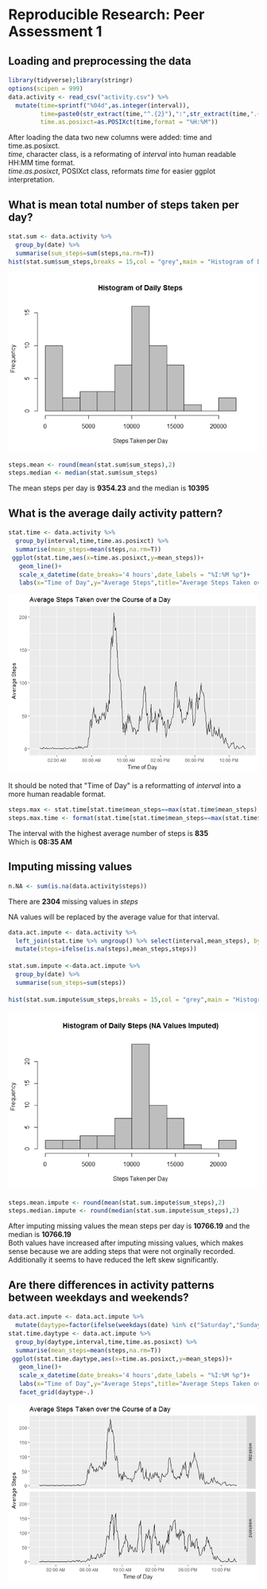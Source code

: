 # Reproducible Research: Peer Assessment 1


## Loading and preprocessing the data

```r
library(tidyverse);library(stringr)
options(scipen = 999)
data.activity <- read_csv("activity.csv") %>% 
  mutate(time=sprintf("%04d",as.integer(interval)),
         time=paste0(str_extract(time,"^.{2}"),":",str_extract(time,".{2}$")),
         time.as.posixct=as.POSIXct(time,format = "%H:%M"))
```

After loading the data two new columns were added: time and time.as.posixct.  
*time*, character class, is a reformating of *interval* into human readable HH:MM time format.  
*time.as.posixct*, POSIXct class, reformats *time* for easier ggplot interpretation.


## What is mean total number of steps taken per day?




```r
stat.sum <- data.activity %>% 
  group_by(date) %>% 
  summarise(sum_steps=sum(steps,na.rm=T))
hist(stat.sum$sum_steps,breaks = 15,col = "grey",main = "Histogram of Daily Steps",xlab = "Steps Taken per Day")
```

![](PA1_template_files/figure-html/unnamed-chunk-2-1.png)<!-- -->

```r
steps.mean <- round(mean(stat.sum$sum_steps),2)
steps.median <- median(stat.sum$sum_steps)
```

The mean steps per day is **9354.23** and the median is **10395**

## What is the average daily activity pattern?

```r
stat.time <- data.activity %>% 
  group_by(interval,time,time.as.posixct) %>% 
  summarise(mean_steps=mean(steps,na.rm=T))
 ggplot(stat.time,aes(x=time.as.posixct,y=mean_steps))+
   geom_line()+
   scale_x_datetime(date_breaks='4 hours',date_labels = "%I:%M %p")+
   labs(x="Time of Day",y="Average Steps",title="Average Steps Taken over the Course of a Day")
```

![](PA1_template_files/figure-html/unnamed-chunk-3-1.png)<!-- -->

It should be noted that "Time of Day" is a reformatting of *interval* into a more human readable format.


```r
steps.max <- stat.time[stat.time$mean_steps==max(stat.time$mean_steps),]$interval
steps.max.time <- format(stat.time[stat.time$mean_steps==max(stat.time$mean_steps),]$time.as.posixct,format = "%I:%M %p")
```
The interval with the highest average number of steps is **835**  
Which is **08:35 AM**

## Imputing missing values


```r
n.NA <- sum(is.na(data.activity$steps))
```

There are **2304** missing values in *steps*  
  
NA values will be replaced by the average value for that interval.


```r
data.act.impute <- data.activity %>% 
  left_join(stat.time %>% ungroup() %>% select(interval,mean_steps), by= "interval") %>% 
  mutate(steps=ifelse(is.na(steps),mean_steps,steps))

stat.sum.impute <-data.act.impute %>% 
  group_by(date) %>% 
  summarise(sum_steps=sum(steps)) 

hist(stat.sum.impute$sum_steps,breaks = 15,col = "grey",main = "Histogram of Daily Steps (NA Values Imputed)",xlab = "Steps Taken per Day")
```

![](PA1_template_files/figure-html/unnamed-chunk-6-1.png)<!-- -->

```r
steps.mean.impute <- round(mean(stat.sum.impute$sum_steps),2)
steps.median.impute <- round(median(stat.sum.impute$sum_steps),2)
```

After imputing missing values the mean steps per day is **10766.19** and the median is **10766.19**  
Both values have increased after imputing missing values, which makes sense because we are adding steps that were not orginally recorded.  
Additionally it seems to have reduced the left skew significantly.

## Are there differences in activity patterns between weekdays and weekends?


```r
data.act.impute <- data.act.impute %>% 
  mutate(daytype=factor(ifelse(weekdays(date) %in% c("Saturday","Sunday"),"weekend","weekday")))
stat.time.daytype <- data.act.impute %>% 
  group_by(daytype,interval,time,time.as.posixct) %>% 
  summarise(mean_steps=mean(steps,na.rm=T))
 ggplot(stat.time.daytype,aes(x=time.as.posixct,y=mean_steps))+
   geom_line()+
   scale_x_datetime(date_breaks='4 hours',date_labels = "%I:%M %p")+
   labs(x="Time of Day",y="Average Steps",title="Average Steps Taken over the Course of a Day")+
   facet_grid(daytype~.)
```

![](PA1_template_files/figure-html/unnamed-chunk-7-1.png)<!-- -->

